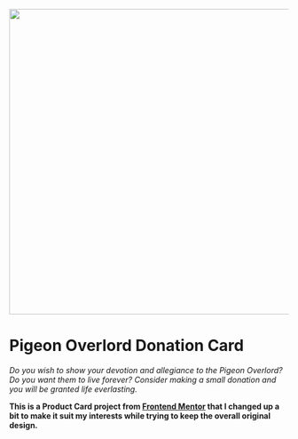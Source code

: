 <p align="center"><img src="https://i.imgur.com/gzirhg8.png" width="550"></p>


# Pigeon Overlord Donation Card
<i>Do you wish to show your devotion and allegiance to the Pigeon Overlord? Do you want them to live forever? Consider making a small donation and you will be granted life everlasting.</i>

<b>This is a Product Card project from <a href="https://www.frontendmentor.io/challenges/product-preview-card-component-GO7UmttRfa">Frontend Mentor</a> that I changed up a bit to make it suit my interests while trying to keep the overall original design.</b> 
